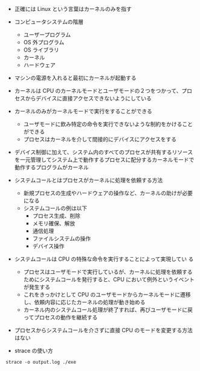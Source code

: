 - 正確には Linux という言葉はカーネルのみを指す
- コンピュータシステムの階層

  - ユーザープログラム
  - OS 外プログラム
  - OS ライブラリ
  - カーネル
  - ハードウェア

- マシンの電源を入れると最初にカーネルが起動する
- カーネルは CPU のカーネルモードとユーザモードの２つをつかって、プロセスからデバイスに直接アクセスできないようにしている
- カーネルのみがカーネルモードで実行をすることができる

  - ユーザモードに飲み特定の命令を実行できないような制約をかけることができる
  - プロセスはカーネルを介して間接的にデバイスにアクセスをする

- デバイス制御に加えて、システム内のすべてのプロセスが共有するリソースを一元管理してシステム上で動作するプロセスに配分するカーネルモードで動作するプログラムがカーネル

- システムコールとはプロセスがカーネルに処理を依頼する方法
  - 新規プロセスの生成やハードウェアの操作など、カーネルの助けが必要になる
  - システムコールの例は以下
    - プロセス生成、削除
    - メモリ確保、解放
    - 通信処理
    - ファイルシステムの操作
    - デバイス操作
- システムコールは CPU の特殊な命令を実行することによって実現してい る

  - プロセスはユーザモードで実行しているが、カーネルに処理を依頼するためにシステムコールを発行すると、CPU において例外というイベントが発生する
  - これをきっかけとして CPU のユーザモードからカーネルモードに遷移し、依頼内容に応じたカーネルの処理が動き始める
  - カーネル内のシステムコール処理が終了すれば、再びユーザモードに戻ってプロセスの動作を継続する

- プロセスからシステムコールを介さずに直接 CPU のモードを変更する方法はない
- strace の使い方

```
strace -o output.log ./exe
```
